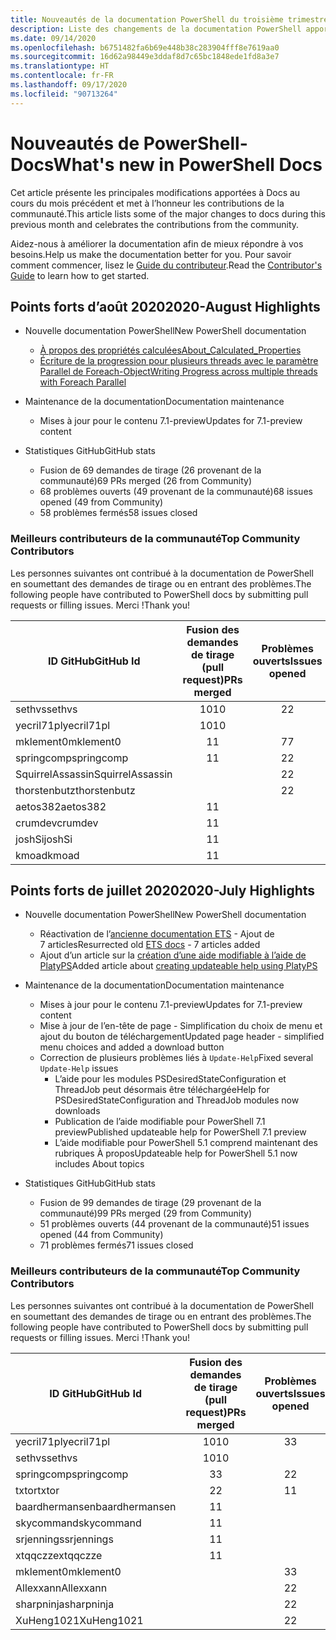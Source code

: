 ```yaml
---
title: Nouveautés de la documentation PowerShell du troisième trimestre 2020
description: Liste des changements de la documentation PowerShell apportés au troisième trimestre 2020
ms.date: 09/14/2020
ms.openlocfilehash: b6751482fa6b69e448b38c283904fff8e7619aa0
ms.sourcegitcommit: 16d62a98449e3ddaf8d7c65bc1848ede1fd8a3e7
ms.translationtype: HT
ms.contentlocale: fr-FR
ms.lasthandoff: 09/17/2020
ms.locfileid: "90713264"
---
```

# <a name="whats-new-in-powershell-docs"></a><span data-ttu-id="1ecf7-103">Nouveautés de PowerShell-Docs</span><span class="sxs-lookup"><span data-stu-id="1ecf7-103">What's new in PowerShell Docs</span></span>

<span data-ttu-id="1ecf7-104">Cet article présente les principales modifications apportées à Docs au cours du mois précédent et met à l’honneur les contributions de la communauté.</span><span class="sxs-lookup"><span data-stu-id="1ecf7-104">This article lists some of the major changes to docs during this previous month and celebrates the contributions from the community.</span></span>

<span data-ttu-id="1ecf7-105">Aidez-nous à améliorer la documentation afin de mieux répondre à vos besoins.</span><span class="sxs-lookup"><span data-stu-id="1ecf7-105">Help us make the documentation better for you.</span></span> <span data-ttu-id="1ecf7-106">Pour savoir comment commencer, lisez le [Guide du contributeur][contrib].</span><span class="sxs-lookup"><span data-stu-id="1ecf7-106">Read the [Contributor's Guide][contrib] to learn how to get started.</span></span>

## <a name="2020-august-highlights"></a><span data-ttu-id="1ecf7-107">Points forts d’août 2020</span><span class="sxs-lookup"><span data-stu-id="1ecf7-107">2020-August Highlights</span></span>

- <span data-ttu-id="1ecf7-108">Nouvelle documentation PowerShell</span><span class="sxs-lookup"><span data-stu-id="1ecf7-108">New PowerShell documentation</span></span>
  - [<span data-ttu-id="1ecf7-109">À propos des propriétés calculées</span><span class="sxs-lookup"><span data-stu-id="1ecf7-109">About_Calculated_Properties</span></span>](/powershell/module/microsoft.powershell.core/about/about_calculated_properties)
  - [<span data-ttu-id="1ecf7-110">Écriture de la progression pour plusieurs threads avec le paramètre Parallel de Foreach-Object</span><span class="sxs-lookup"><span data-stu-id="1ecf7-110">Writing Progress across multiple threads with Foreach Parallel</span></span>](/powershell/scripting/learn/deep-dives/write-progress-across-multiple-threads)
- <span data-ttu-id="1ecf7-111">Maintenance de la documentation</span><span class="sxs-lookup"><span data-stu-id="1ecf7-111">Documentation maintenance</span></span>
  - <span data-ttu-id="1ecf7-112">Mises à jour pour le contenu 7.1-preview</span><span class="sxs-lookup"><span data-stu-id="1ecf7-112">Updates for 7.1-preview content</span></span>

- <span data-ttu-id="1ecf7-113">Statistiques GitHub</span><span class="sxs-lookup"><span data-stu-id="1ecf7-113">GitHub stats</span></span>
  - <span data-ttu-id="1ecf7-114">Fusion de 69 demandes de tirage (26 provenant de la communauté)</span><span class="sxs-lookup"><span data-stu-id="1ecf7-114">69 PRs merged (26 from Community)</span></span>
  - <span data-ttu-id="1ecf7-115">68 problèmes ouverts (49 provenant de la communauté)</span><span class="sxs-lookup"><span data-stu-id="1ecf7-115">68 issues opened (49 from Community)</span></span>
  - <span data-ttu-id="1ecf7-116">58 problèmes fermés</span><span class="sxs-lookup"><span data-stu-id="1ecf7-116">58 issues closed</span></span>

### <a name="top-community-contributors"></a><span data-ttu-id="1ecf7-117">Meilleurs contributeurs de la communauté</span><span class="sxs-lookup"><span data-stu-id="1ecf7-117">Top Community Contributors</span></span>

<span data-ttu-id="1ecf7-118">Les personnes suivantes ont contribué à la documentation de PowerShell en soumettant des demandes de tirage ou en entrant des problèmes.</span><span class="sxs-lookup"><span data-stu-id="1ecf7-118">The following people have contributed to PowerShell docs by submitting pull requests or filling issues.</span></span> <span data-ttu-id="1ecf7-119">Merci !</span><span class="sxs-lookup"><span data-stu-id="1ecf7-119">Thank you!</span></span>

|    <span data-ttu-id="1ecf7-120">ID GitHub</span><span class="sxs-lookup"><span data-stu-id="1ecf7-120">GitHub Id</span></span>     | <span data-ttu-id="1ecf7-121">Fusion des demandes de tirage (pull request)</span><span class="sxs-lookup"><span data-stu-id="1ecf7-121">PRs merged</span></span> | <span data-ttu-id="1ecf7-122">Problèmes ouverts</span><span class="sxs-lookup"><span data-stu-id="1ecf7-122">Issues opened</span></span> |
| ---------------- | :--------: | :-----------: |
| <span data-ttu-id="1ecf7-123">sethvs</span><span class="sxs-lookup"><span data-stu-id="1ecf7-123">sethvs</span></span>           |     <span data-ttu-id="1ecf7-124">10</span><span class="sxs-lookup"><span data-stu-id="1ecf7-124">10</span></span>     |       <span data-ttu-id="1ecf7-125">2</span><span class="sxs-lookup"><span data-stu-id="1ecf7-125">2</span></span>       |
| <span data-ttu-id="1ecf7-126">yecril71pl</span><span class="sxs-lookup"><span data-stu-id="1ecf7-126">yecril71pl</span></span>       |     <span data-ttu-id="1ecf7-127">10</span><span class="sxs-lookup"><span data-stu-id="1ecf7-127">10</span></span>     |               |
| <span data-ttu-id="1ecf7-128">mklement0</span><span class="sxs-lookup"><span data-stu-id="1ecf7-128">mklement0</span></span>        |     <span data-ttu-id="1ecf7-129">1</span><span class="sxs-lookup"><span data-stu-id="1ecf7-129">1</span></span>      |       <span data-ttu-id="1ecf7-130">7</span><span class="sxs-lookup"><span data-stu-id="1ecf7-130">7</span></span>       |
| <span data-ttu-id="1ecf7-131">springcomp</span><span class="sxs-lookup"><span data-stu-id="1ecf7-131">springcomp</span></span>       |     <span data-ttu-id="1ecf7-132">1</span><span class="sxs-lookup"><span data-stu-id="1ecf7-132">1</span></span>      |       <span data-ttu-id="1ecf7-133">2</span><span class="sxs-lookup"><span data-stu-id="1ecf7-133">2</span></span>       |
| <span data-ttu-id="1ecf7-134">SquirrelAssassin</span><span class="sxs-lookup"><span data-stu-id="1ecf7-134">SquirrelAssassin</span></span> |            |       <span data-ttu-id="1ecf7-135">2</span><span class="sxs-lookup"><span data-stu-id="1ecf7-135">2</span></span>       |
| <span data-ttu-id="1ecf7-136">thorstenbutz</span><span class="sxs-lookup"><span data-stu-id="1ecf7-136">thorstenbutz</span></span>     |            |       <span data-ttu-id="1ecf7-137">2</span><span class="sxs-lookup"><span data-stu-id="1ecf7-137">2</span></span>       |
| <span data-ttu-id="1ecf7-138">aetos382</span><span class="sxs-lookup"><span data-stu-id="1ecf7-138">aetos382</span></span>         |     <span data-ttu-id="1ecf7-139">1</span><span class="sxs-lookup"><span data-stu-id="1ecf7-139">1</span></span>      |               |
| <span data-ttu-id="1ecf7-140">crumdev</span><span class="sxs-lookup"><span data-stu-id="1ecf7-140">crumdev</span></span>          |     <span data-ttu-id="1ecf7-141">1</span><span class="sxs-lookup"><span data-stu-id="1ecf7-141">1</span></span>      |               |
| <span data-ttu-id="1ecf7-142">joshSi</span><span class="sxs-lookup"><span data-stu-id="1ecf7-142">joshSi</span></span>           |     <span data-ttu-id="1ecf7-143">1</span><span class="sxs-lookup"><span data-stu-id="1ecf7-143">1</span></span>      |               |
| <span data-ttu-id="1ecf7-144">kmoad</span><span class="sxs-lookup"><span data-stu-id="1ecf7-144">kmoad</span></span>            |     <span data-ttu-id="1ecf7-145">1</span><span class="sxs-lookup"><span data-stu-id="1ecf7-145">1</span></span>      |               |

## <a name="2020-july-highlights"></a><span data-ttu-id="1ecf7-146">Points forts de juillet 2020</span><span class="sxs-lookup"><span data-stu-id="1ecf7-146">2020-July Highlights</span></span>

- <span data-ttu-id="1ecf7-147">Nouvelle documentation PowerShell</span><span class="sxs-lookup"><span data-stu-id="1ecf7-147">New PowerShell documentation</span></span>
  - <span data-ttu-id="1ecf7-148">Réactivation de l’[ancienne documentation ETS](/powershell/scripting/developer/ets/overview) - Ajout de 7 articles</span><span class="sxs-lookup"><span data-stu-id="1ecf7-148">Resurrected old [ETS docs](/powershell/scripting/developer/ets/overview) - 7 articles added</span></span>
  - <span data-ttu-id="1ecf7-149">Ajout d’un article sur la [création d’une aide modifiable à l’aide de PlatyPS](/powershell/scripting/dev-cross-plat/create-help-using-platyps)</span><span class="sxs-lookup"><span data-stu-id="1ecf7-149">Added article about [creating updateable help using PlatyPS](/powershell/scripting/dev-cross-plat/create-help-using-platyps)</span></span>
- <span data-ttu-id="1ecf7-150">Maintenance de la documentation</span><span class="sxs-lookup"><span data-stu-id="1ecf7-150">Documentation maintenance</span></span>
  - <span data-ttu-id="1ecf7-151">Mises à jour pour le contenu 7.1-preview</span><span class="sxs-lookup"><span data-stu-id="1ecf7-151">Updates for 7.1-preview content</span></span>
  - <span data-ttu-id="1ecf7-152">Mise à jour de l’en-tête de page - Simplification du choix de menu et ajout du bouton de téléchargement</span><span class="sxs-lookup"><span data-stu-id="1ecf7-152">Updated page header - simplified menu choices and added a download button</span></span>
  - <span data-ttu-id="1ecf7-153">Correction de plusieurs problèmes liés à `Update-Help`</span><span class="sxs-lookup"><span data-stu-id="1ecf7-153">Fixed several `Update-Help` issues</span></span>
    - <span data-ttu-id="1ecf7-154">L’aide pour les modules PSDesiredStateConfiguration et ThreadJob peut désormais être téléchargée</span><span class="sxs-lookup"><span data-stu-id="1ecf7-154">Help for PSDesiredStateConfiguration and ThreadJob modules now downloads</span></span>
    - <span data-ttu-id="1ecf7-155">Publication de l’aide modifiable pour PowerShell 7.1 preview</span><span class="sxs-lookup"><span data-stu-id="1ecf7-155">Published updateable help for PowerShell 7.1 preview</span></span>
    - <span data-ttu-id="1ecf7-156">L’aide modifiable pour PowerShell 5.1 comprend maintenant des rubriques À propos</span><span class="sxs-lookup"><span data-stu-id="1ecf7-156">Updateable help for PowerShell 5.1 now includes About topics</span></span>

- <span data-ttu-id="1ecf7-157">Statistiques GitHub</span><span class="sxs-lookup"><span data-stu-id="1ecf7-157">GitHub stats</span></span>
  - <span data-ttu-id="1ecf7-158">Fusion de 99 demandes de tirage (29 provenant de la communauté)</span><span class="sxs-lookup"><span data-stu-id="1ecf7-158">99 PRs merged (29 from Community)</span></span>
  - <span data-ttu-id="1ecf7-159">51 problèmes ouverts (44 provenant de la communauté)</span><span class="sxs-lookup"><span data-stu-id="1ecf7-159">51 issues opened (44 from Community)</span></span>
  - <span data-ttu-id="1ecf7-160">71 problèmes fermés</span><span class="sxs-lookup"><span data-stu-id="1ecf7-160">71 issues closed</span></span>

### <a name="top-community-contributors"></a><span data-ttu-id="1ecf7-161">Meilleurs contributeurs de la communauté</span><span class="sxs-lookup"><span data-stu-id="1ecf7-161">Top Community Contributors</span></span>

<span data-ttu-id="1ecf7-162">Les personnes suivantes ont contribué à la documentation de PowerShell en soumettant des demandes de tirage ou en entrant des problèmes.</span><span class="sxs-lookup"><span data-stu-id="1ecf7-162">The following people have contributed to PowerShell docs by submitting pull requests or filling issues.</span></span> <span data-ttu-id="1ecf7-163">Merci !</span><span class="sxs-lookup"><span data-stu-id="1ecf7-163">Thank you!</span></span>

|   <span data-ttu-id="1ecf7-164">ID GitHub</span><span class="sxs-lookup"><span data-stu-id="1ecf7-164">GitHub Id</span></span>    | <span data-ttu-id="1ecf7-165">Fusion des demandes de tirage (pull request)</span><span class="sxs-lookup"><span data-stu-id="1ecf7-165">PRs merged</span></span> | <span data-ttu-id="1ecf7-166">Problèmes ouverts</span><span class="sxs-lookup"><span data-stu-id="1ecf7-166">Issues opened</span></span> |
| -------------- | :--------: | :-----------: |
| <span data-ttu-id="1ecf7-167">yecril71pl</span><span class="sxs-lookup"><span data-stu-id="1ecf7-167">yecril71pl</span></span>     |     <span data-ttu-id="1ecf7-168">10</span><span class="sxs-lookup"><span data-stu-id="1ecf7-168">10</span></span>     |       <span data-ttu-id="1ecf7-169">3</span><span class="sxs-lookup"><span data-stu-id="1ecf7-169">3</span></span>       |
| <span data-ttu-id="1ecf7-170">sethvs</span><span class="sxs-lookup"><span data-stu-id="1ecf7-170">sethvs</span></span>         |     <span data-ttu-id="1ecf7-171">10</span><span class="sxs-lookup"><span data-stu-id="1ecf7-171">10</span></span>     |               |
| <span data-ttu-id="1ecf7-172">springcomp</span><span class="sxs-lookup"><span data-stu-id="1ecf7-172">springcomp</span></span>     |     <span data-ttu-id="1ecf7-173">3</span><span class="sxs-lookup"><span data-stu-id="1ecf7-173">3</span></span>      |       <span data-ttu-id="1ecf7-174">2</span><span class="sxs-lookup"><span data-stu-id="1ecf7-174">2</span></span>       |
| <span data-ttu-id="1ecf7-175">txtor</span><span class="sxs-lookup"><span data-stu-id="1ecf7-175">txtor</span></span>          |     <span data-ttu-id="1ecf7-176">2</span><span class="sxs-lookup"><span data-stu-id="1ecf7-176">2</span></span>      |       <span data-ttu-id="1ecf7-177">1</span><span class="sxs-lookup"><span data-stu-id="1ecf7-177">1</span></span>       |
| <span data-ttu-id="1ecf7-178">baardhermansen</span><span class="sxs-lookup"><span data-stu-id="1ecf7-178">baardhermansen</span></span> |     <span data-ttu-id="1ecf7-179">1</span><span class="sxs-lookup"><span data-stu-id="1ecf7-179">1</span></span>      |               |
| <span data-ttu-id="1ecf7-180">skycommand</span><span class="sxs-lookup"><span data-stu-id="1ecf7-180">skycommand</span></span>     |     <span data-ttu-id="1ecf7-181">1</span><span class="sxs-lookup"><span data-stu-id="1ecf7-181">1</span></span>      |               |
| <span data-ttu-id="1ecf7-182">srjennings</span><span class="sxs-lookup"><span data-stu-id="1ecf7-182">srjennings</span></span>     |     <span data-ttu-id="1ecf7-183">1</span><span class="sxs-lookup"><span data-stu-id="1ecf7-183">1</span></span>      |               |
| <span data-ttu-id="1ecf7-184">xtqqczze</span><span class="sxs-lookup"><span data-stu-id="1ecf7-184">xtqqczze</span></span>       |     <span data-ttu-id="1ecf7-185">1</span><span class="sxs-lookup"><span data-stu-id="1ecf7-185">1</span></span>      |               |
| <span data-ttu-id="1ecf7-186">mklement0</span><span class="sxs-lookup"><span data-stu-id="1ecf7-186">mklement0</span></span>      |            |       <span data-ttu-id="1ecf7-187">3</span><span class="sxs-lookup"><span data-stu-id="1ecf7-187">3</span></span>       |
| <span data-ttu-id="1ecf7-188">Allexxann</span><span class="sxs-lookup"><span data-stu-id="1ecf7-188">Allexxann</span></span>      |            |       <span data-ttu-id="1ecf7-189">2</span><span class="sxs-lookup"><span data-stu-id="1ecf7-189">2</span></span>       |
| <span data-ttu-id="1ecf7-190">sharpninja</span><span class="sxs-lookup"><span data-stu-id="1ecf7-190">sharpninja</span></span>     |            |       <span data-ttu-id="1ecf7-191">2</span><span class="sxs-lookup"><span data-stu-id="1ecf7-191">2</span></span>       |
| <span data-ttu-id="1ecf7-192">XuHeng1021</span><span class="sxs-lookup"><span data-stu-id="1ecf7-192">XuHeng1021</span></span>     |            |       <span data-ttu-id="1ecf7-193">2</span><span class="sxs-lookup"><span data-stu-id="1ecf7-193">2</span></span>       |

<!-- Link references -->
[contrib]: contributing/overview.md
